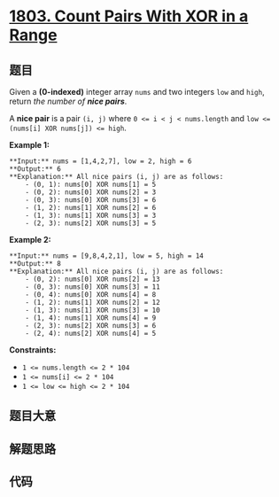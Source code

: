 # [1803. Count Pairs With XOR in a Range](https://leetcode.com/problems/count-pairs-with-xor-in-a-range)

## 题目

Given a **(0-indexed)** integer array `nums` and two integers `low` and
`high`, return _the number of **nice pairs**_.

A **nice pair** is a pair `(i, j)` where `0 <= i < j < nums.length` and `low
<= (nums[i] XOR nums[j]) <= high`.



**Example 1:**

    
    
    **Input:** nums = [1,4,2,7], low = 2, high = 6
    **Output:** 6
    **Explanation:** All nice pairs (i, j) are as follows:
        - (0, 1): nums[0] XOR nums[1] = 5 
        - (0, 2): nums[0] XOR nums[2] = 3
        - (0, 3): nums[0] XOR nums[3] = 6
        - (1, 2): nums[1] XOR nums[2] = 6
        - (1, 3): nums[1] XOR nums[3] = 3
        - (2, 3): nums[2] XOR nums[3] = 5
    

**Example 2:**

    
    
    **Input:** nums = [9,8,4,2,1], low = 5, high = 14
    **Output:** 8
    **Explanation:** All nice pairs (i, j) are as follows:
    ​​​​​    - (0, 2): nums[0] XOR nums[2] = 13
        - (0, 3): nums[0] XOR nums[3] = 11
        - (0, 4): nums[0] XOR nums[4] = 8
        - (1, 2): nums[1] XOR nums[2] = 12
        - (1, 3): nums[1] XOR nums[3] = 10
        - (1, 4): nums[1] XOR nums[4] = 9
        - (2, 3): nums[2] XOR nums[3] = 6
        - (2, 4): nums[2] XOR nums[4] = 5



**Constraints:**

  * `1 <= nums.length <= 2 * 104`
  * `1 <= nums[i] <= 2 * 104`
  * `1 <= low <= high <= 2 * 104`


## 题目大意

## 解题思路

## 代码

```javascript

```
